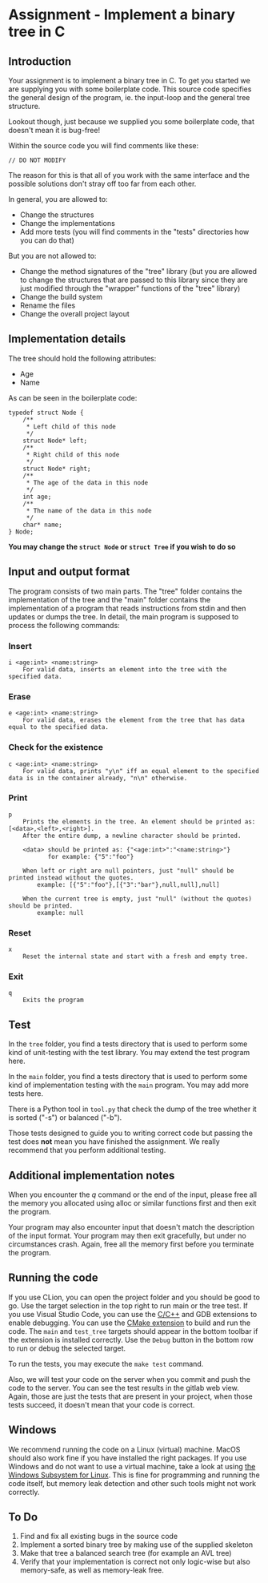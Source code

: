 # Assignment - Implement a binary tree in C

## Introduction
Your assignment is to implement a binary tree in C. To get you started we are supplying you with some boilerplate code. This source code specifies the general design of the program, ie. the input-loop and the general tree structure.

Lookout though, just because we supplied you some boilerplate code, that doesn't mean it is bug-free!

Within the source code you will find comments like these:
```
// DO NOT MODIFY
```
The reason for this is that all of you work with the same interface and the possible solutions don't stray off too far from each other.

In general, you are allowed to:
* Change the structures
* Change the implementations
* Add more tests (you will find comments in the "tests" directories how you can do that)

But you are not allowed to:
* Change the method signatures of the "tree" library (but you are allowed to change the structures that are passed to this library since they are just modified through the "wrapper" functions of the "tree" library)
* Change the build system
* Rename the files
* Change the overall project layout

## Implementation details

The tree should hold the following attributes:

* Age
* Name

As can be seen in the boilerplate code:

```
typedef struct Node {
    /**
     * Left child of this node
     */
    struct Node* left;
    /**
     * Right child of this node
     */
    struct Node* right;
    /**
     * The age of the data in this node
     */
    int age;
    /**
     * The name of the data in this node
     */
    char* name;
} Node;
```

**You may change the `struct Node` or `struct Tree` if you wish to do so**

## Input and output format

The program consists of two main parts. The "tree" folder contains the implementation of the tree and the "main" folder contains the implementation of a program that reads instructions from stdin and then updates or dumps the tree. In detail, the main program is supposed to process the following commands:

### Insert

```
i <age:int> <name:string>
    For valid data, inserts an element into the tree with the specified data.
```

### Erase

```
e <age:int> <name:string>
    For valid data, erases the element from the tree that has data equal to the specified data.
```

### Check for the existence

```
c <age:int> <name:string>
    For valid data, prints "y\n" iff an equal element to the specified data is in the container already, "n\n" otherwise.
```

### Print

```
p
    Prints the elements in the tree. An element should be printed as: [<data>,<left>,<right>].
    After the entire dump, a newline character should be printed.

    <data> should be printed as: {"<age:int>":"<name:string>"}
           for example: {"5":"foo"}

    When left or right are null pointers, just "null" should be printed instead without the quotes.
        example: [{"5":"foo"},[{"3":"bar"},null,null],null]
        
    When the current tree is empty, just "null" (without the quotes) should be printed.
        example: null

```

### Reset

```
x
    Reset the internal state and start with a fresh and empty tree.
```


### Exit

```
q
    Exits the program
```

## Test

In the `tree` folder, you find a tests directory that is used to perform some kind of unit-testing with the test library. You may extend the test program here.

In the `main` folder, you find a tests directory that is used to perform some kind of implementation testing with the `main` program. You may add more tests here.

There is a Python tool in `tool.py` that check the dump of the tree whether it is sorted ("-s") or balanced ("-b").

Those tests designed to guide you to writing correct code but passing the test does **not** mean you have finished the assignment. We really recommend that you perform additional testing.

## Additional implementation notes

When you encounter the *q* command or the end of the input, please free all the memory you allocated using alloc or similar functions first and then exit the program.

Your program may also encounter input that doesn't match the description of the input format. Your program may then exit gracefully, but under no circumstances crash. Again, free all the memory first before you terminate the program.

## Running the code
If you use CLion, you can open the project folder and you should be good to go. Use the target selection in the top right to run main or the tree test.
If you use Visual Studio Code, you can use the [C/C++](https://marketplace.visualstudio.com/items?itemName=ms-vscode.cpptools) and GDB extensions to enable debugging. You can use the [CMake extension](https://vector-of-bool.github.io/docs/vscode-cmake-tools/index.html) to build and run the code.
The `main` and `test_tree` targets should appear in the bottom toolbar if the extension is installed correctly. Use the `Debug` button in the bottom row to run or debug the selected target.

To run the tests, you may execute the `make test` command.

Also, we will test your code on the server when you commit and push the code to the server. You can see the test results in the gitlab web view. Again, those are just the tests that are present in your project, when those tests succeed, it doesn't mean that your code is correct.

## Windows

We recommend running the code on a Linux (virtual) machine. MacOS should also work fine if you have installed the right packages. If you use Windows and do not want to use a virtual machine, take a look at using [the Windows Subsystem for Linux](https://code.visualstudio.com/docs/remote/wsl). This is fine for programming and running the code itself, but memory leak detection and other such tools might not work correctly. 

## To Do

1. Find and fix all existing bugs in the source code
2. Implement a sorted binary tree by making use of the supplied skeleton
3. Make that tree a balanced search tree (for example an AVL tree)
4. Verify that your implementation is correct not only logic-wise but also memory-safe, as well as memory-leak free.